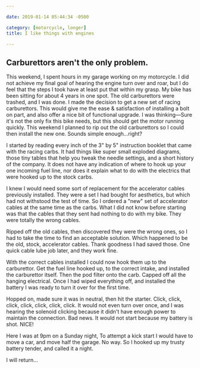 ```yaml
---

date: 2019-01-14 05:44:34 -0500

category: [motorcycle, longer]
title: I like things with engines

---
```


## Carburettors aren't the only problem.

This weekend, I spent hours in my garage working on my motorcycle. I did not achieve my final goal of hearing the engine turn over and roar, but I do feel that the steps I took have at least put that within my grasp. My bike has been sitting for about 4 years in one spot. The old carburettors were trashed, and I was done. I made the decision to get a new set of racing carburettors. This would give me the ease & satisfaction of installing a bolt on part, and also offer a nice bit of functional upgrade. I was thinking&mdash;Sure it's not the only fix this bike needs, but this should get the motor running quickly. This weekend I planned to rip out the old carburettors so I could then install the new one. Sounds simple enough...right?

I started by reading every inch of the 3" by 5" instruction booklet that came with the racing carbs. It had things like super small exploded diagrams, those tiny tables that help you tweak the needle settings, and a short history of the company. It does not have any indication of where to hook up your one incoming fuel line, nor does it explain what to do with the electrics that were hooked up to the stock carbs.

I knew I would need some sort of replacement for the accelerator cables previously installed. They were a set I had bought for aesthetics, but which had not withstood the test of time. So I ordered a "new" set of accelerator cables at the same time as the carbs. What I did not know before starting was that the cables that they sent had nothing to do with my bike. They were totally the wrong cables. 

Ripped off the old cables, then discovered they were the wrong ones, so I had to take the time to find an acceptable solution. Which happened to be the old, stock, accelerator cables. Thank goodness I had saved those. One quick cable lube job later, and they work fine. 

With the correct cables installed I could now hook them up to the carburettor. Get the fuel line hooked up, to the correct intake, and installed the carburettor itself. Then the pod filter onto the carb. Capped off all the hanging electrical. Once I had wiped everything off, and installed the battery I was ready to turn it over for the first time. 

Hopped on, made sure it was in neutral, then hit the starter. Click, click, click, click, click, click, click. It would not even turn over once, and I was hearing the solenoid clicking because it didn't have enough power to maintain the connection. Bad news. It would not start because my battery is shot. NICE!

Here I was at 9pm on a Sunday night, To attempt a kick start I would have to move a car, and move half the garage. No way. So I hooked up my trusty battery tender, and called it a night. 

I will return...